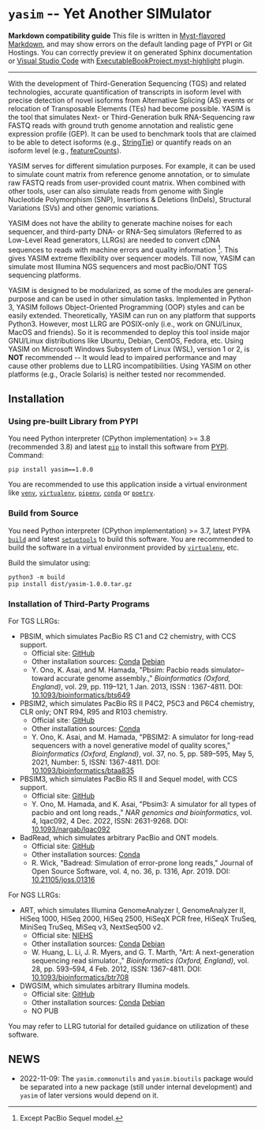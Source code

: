 # `yasim` -- Yet Another SIMulator

**Markdown compatibility guide** This file is written in [Myst-flavored Markdown](https://myst-parser.readthedocs.io/), and may show errors on the default landing page of PYPI or Git Hostings. You can correctly preview it on generated Sphinx documentation or [Visual Studio Code](https://code.visualstudio.com) with [ExecutableBookProject.myst-highlight](https://marketplace.visualstudio.com/items?itemName=ExecutableBookProject.myst-highlight) plugin.

---

With the development of Third-Generation Sequencing (TGS) and related technologies, accurate quantification of transcripts in isoform level with precise detection of novel isoforms from Alternative Splicing (AS) events or relocation of Transposable Elements (TEs) had become possible. YASIM is the tool that simulates Next- or Third-Generation bulk RNA-Sequencing raw FASTQ reads with ground truth genome annotation and realistic gene expression profile (GEP). It can be used to benchmark tools that are claimed to be able to detect isoforms (e.g., [StringTie](https://ccb.jhu.edu/software/stringtie/)) or quantify reads on an isoform level (e.g., [featureCounts](https://subread.sourceforge.net/featureCounts.html)).

YASIM serves for different simulation purposes. For example, it can be used to simulate count matrix from reference genome annotation, or to simulate raw FASTQ reads from user-provided count matrix. When combined with other tools, user can also simulate reads from genome with Single Nucleotide Polymorphism (SNP), Insertions \& Deletions (InDels), Structural Variations (SVs) and other genomic variations.

YASIM does not have the ability to generate machine noises for each sequencer, and third-party DNA- or RNA-Seq simulators (Referred to as Low-Level Read generators, LLRGs) are needed to convert cDNA sequences to reads with machine errors and quality information [^qual]. This gives YASIM extreme flexibility over sequencer models. Till now, YASIM can simulate most Illumina NGS sequencers and most pacBio/ONT TGS sequencing platforms.

[^qual]: Except PacBio Sequel model.

YASIM is designed to be modularized, as some of the modules are general-purpose and can be used in other simulation tasks. Implemented in Python 3, YASIM follows Object-Oriented Programming (OOP) styles and can be easily extended. Theoretically, YASIM can run on any platform that supports Python3. However, most LLRG are POSIX-only (i.e., work on GNU/Linux, MacOS and friends). So it is recommended to deploy this tool inside major GNU/Linux distributions like Ubuntu, Debian, CentOS, Fedora, etc. Using YASIM on Microsoft Windows Subsystem of Linux (WSL), version 1 or 2, is **NOT** recommended -- It would lead to impaired performance and may cause other problems due to LLRG incompatibilities. Using YASIM on other platforms (e.g., Oracle Solaris) is neither tested nor recommended.

## Installation

### Using pre-built Library from PYPI

You need Python interpreter (CPython implementation) >= 3.8 (recommended 3.8) and latest [`pip`](https://pip.pypa.io/) to install this software from [PYPI](https://pypi.org). Command:

```shell
pip install yasim==1.0.0
```

You are recommended to use this application inside a virtual environment like [`venv`](https://docs.python.org/3/library/venv.html), [`virtualenv`](https://virtualenv.pypa.io), [`pipenv`](https://pipenv.pypa.io), [`conda`](https://conda.io) or [`poetry`](https://python-poetry.org).

### Build from Source

You need Python interpreter (CPython implementation) >= 3.7, latest PYPA [`build`](https://pypa-build.readthedocs.io) and latest [`setuptools`](https://setuptools.pypa.io/) to build this software. You are recommended to build the software in a virtual environment provided by [`virtualenv`](https://virtualenv.pypa.io), etc.

Build the simulator using:

```shell
python3 -m build
pip install dist/yasim-1.0.0.tar.gz
```

### Installation of Third-Party Programs

For TGS LLRGs:

- PBSIM, which simulates PacBio RS C1 and C2 chemistry, with CCS support.
  - Official site: [GitHub](https://github.com/yukiteruono/pbsim)
  - Other installation sources: [Conda](https://anaconda.org/bioconda/pbsim) [Debian](https://packages.debian.org/stable/pbsim)
  - Y. Ono, K. Asai, and M. Hamada, "Pbsim: Pacbio reads simulator–toward accurate genome assembly.," _Bioinformatics (Oxford, England)_, vol. 29, pp. 119–121, 1 Jan. 2013, ISSN : 1367-4811. DOI: [10.1093/bioinformatics/bts649](https://doi.org/10.1093/bioinformatics/bts649)
- PBSIM2, which simulates PacBio RS II P4C2, P5C3 and P6C4 chemistry, CLR only; ONT R94, R95 and R103 chemistry.
  - Official site: [GitHub](https://github.com/yukiteruono/pbsim2)
  - Other installation sources: [Conda](https://anaconda.org/bioconda/pbsim2)
  - Y. Ono, K. Asai, and M. Hamada, "PBSIM2: A simulator for long-read sequencers with a novel generative model of quality scores," _Bioinformatics (Oxford, England)_, vol. 37, no. 5, pp. 589–595, May 5, 2021, Number: 5, ISSN: 1367-4811. DOI: [10.1093/bioinformatics/btaa835](https://doi.org/10.1093/bioinformatics/btaa835)
- PBSIM3, which simulates PacBio RS II and Sequel model, with CCS support.
  - Official site: [GitHub](https://github.com/yukiteruono/pbsim3)
  - Y. Ono, M. Hamada, and K. Asai, "Pbsim3: A simulator for all types of pacbio and ont long reads.," _NAR genomics and bioinformatics_, vol. 4, lqac092, 4 Dec. 2022, ISSN: 2631-9268. DOI: [10.1093/nargab/lqac092](https://doi.org/10.1093/nargab/lqac092)
- BadRead, which simulates arbitrary PacBio and ONT models.
  - Official site: [GitHub](https://github.com/rrwick/Badread)
  - Other installation sources: [Conda](https://anaconda.org/bioconda/badread)
  - R. Wick, "Badread: Simulation of error-prone long reads," Journal of Open Source Software, vol. 4, no. 36, p. 1316, Apr. 2019. DOI: [10.21105/joss.01316](https://doi.org/10.21105/joss.01316)

For NGS LLRGs:

- ART, which simulates Illumina GenomeAnalyzer I, GenomeAnalyzer II, HiSeq 1000, HiSeq 2000, HiSeq 2500, HiSeqX PCR free, HiSeqX TruSeq, MiniSeq TruSeq, MiSeq v3, NextSeq500 v2.
  - Official site: [NIEHS](https://www.niehs.nih.gov/research/resources/software/biostatistics/art/index.cfm)
  - Other installation sources: [Conda](https://anaconda.org/bioconda/art) [Debian](https://packages.debian.org/stable/art-nextgen-simulation-tools)
  - W. Huang, L. Li, J. R. Myers, and G. T. Marth, "Art: A next-generation sequencing read simulator.," _Bioinformatics (Oxford, England)_, vol. 28, pp. 593–594, 4 Feb. 2012, ISSN: 1367-4811. DOI: [10.1093/bioinformatics/btr708](https://doi.org/10.1093/bioinformatics/btr708)
- DWGSIM, which simulates arbitrary Illumina models.
  - Official site: [GitHub](https://github.com/nh13/DWGSIM)
  - Other installation sources: [Conda](https://anaconda.org/bioconda/dwgsim) [Debian](https://packages.debian.org/stable/dwgsim)
  - NO PUB

You may refer to LLRG tutorial for detailed guidance on utilization of these software.

## NEWS

- 2022-11-09: The `yasim.commonutils` and `yasim.bioutils` package would be separated into a new package (still under internal development) and `yasim` of later versions would depend on it.
